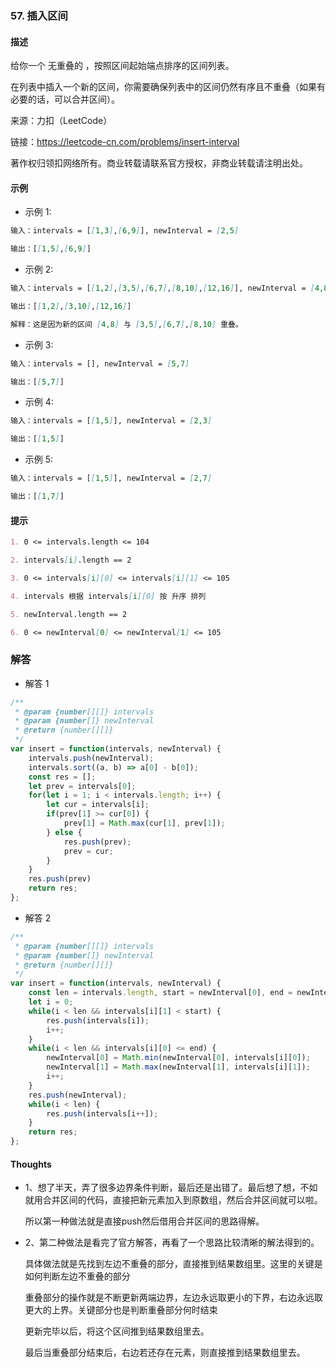 ### 57. 插入区间

#### 描述

给你一个 无重叠的 ，按照区间起始端点排序的区间列表。

在列表中插入一个新的区间，你需要确保列表中的区间仍然有序且不重叠（如果有必要的话，可以合并区间）。

来源：力扣（LeetCode）

链接：https://leetcode-cn.com/problems/insert-interval

著作权归领扣网络所有。商业转载请联系官方授权，非商业转载请注明出处。

#### 示例

+ 示例 1:
```md
输入：intervals = [[1,3],[6,9]], newInterval = [2,5]

输出：[[1,5],[6,9]]
```
+ 示例 2:
```md
输入：intervals = [[1,2],[3,5],[6,7],[8,10],[12,16]], newInterval = [4,8]

输出：[[1,2],[3,10],[12,16]]

解释：这是因为新的区间 [4,8] 与 [3,5],[6,7],[8,10] 重叠。
```
+ 示例 3:
```md
输入：intervals = [], newInterval = [5,7]

输出：[[5,7]]
```
+ 示例 4:
```md
输入：intervals = [[1,5]], newInterval = [2,3]

输出：[[1,5]]
```
+ 示例 5:
```md
输入：intervals = [[1,5]], newInterval = [2,7]

输出：[[1,7]]
```


#### 提示
```md
1. 0 <= intervals.length <= 104

2. intervals[i].length == 2

3. 0 <= intervals[i][0] <= intervals[i][1] <= 105

4. intervals 根据 intervals[i][0] 按 升序 排列

5. newInterval.length == 2

6. 0 <= newInterval[0] <= newInterval[1] <= 105
```

### 解答

+ 解答 1
```js
/**
 * @param {number[][]} intervals
 * @param {number[]} newInterval
 * @return {number[][]}
 */
var insert = function(intervals, newInterval) {
    intervals.push(newInterval);
    intervals.sort((a, b) => a[0] - b[0]);
    const res = [];
    let prev = intervals[0];
    for(let i = 1; i < intervals.length; i++) {
        let cur = intervals[i];
        if(prev[1] >= cur[0]) {
            prev[1] = Math.max(cur[1], prev[1]);
        } else {
            res.push(prev);
            prev = cur;
        }
    }
    res.push(prev)
    return res;
};
```

+ 解答 2
```js
/**
 * @param {number[][]} intervals
 * @param {number[]} newInterval
 * @return {number[][]}
 */
var insert = function(intervals, newInterval) {
    const len = intervals.length, start = newInterval[0], end = newInterval[1], res = [];
    let i = 0;
    while(i < len && intervals[i][1] < start) {
        res.push(intervals[i]);
        i++;
    }
    while(i < len && intervals[i][0] <= end) {
        newInterval[0] = Math.min(newInterval[0], intervals[i][0]);
        newInterval[1] = Math.max(newInterval[1], intervals[i][1]);
        i++;
    }
    res.push(newInterval);
    while(i < len) {
        res.push(intervals[i++]);
    }
    return res;
};
```


#### Thoughts

+ 1、想了半天，弄了很多边界条件判断，最后还是出错了。最后想了想，不如就用合并区间的代码，直接把新元素加入到原数组，然后合并区间就可以啦。
  
  所以第一种做法就是直接push然后借用合并区间的思路得解。

+ 2、第二种做法是看完了官方解答，再看了一个思路比较清晰的解法得到的。
  
  具体做法就是先找到左边不重叠的部分，直接推到结果数组里。这里的关键是如何判断左边不重叠的部分

  重叠部分的操作就是不断更新两端边界，左边永远取更小的下界，右边永远取更大的上界。关键部分也是判断重叠部分何时结束

  更新完毕以后，将这个区间推到结果数组里去。

  最后当重叠部分结束后，右边若还存在元素，则直接推到结果数组里去。